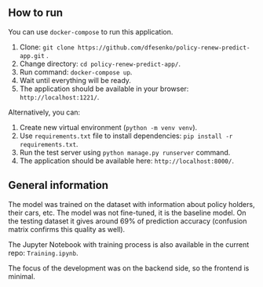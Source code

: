 ## How to run

You can use `docker-compose` to run this application.  

1) Clone: `git clone https://github.com/dfesenko/policy-renew-predict-app.git` .  
2) Change directory: `cd policy-renew-predict-app/`.   
3) Run command: `docker-compose up`.  
4) Wait until everything will be ready.  
5) The application should be available in your browser: `http://localhost:1221/`.  

Alternatively, you can: 
1) Create new virtual environment (`python -m venv venv`).  
2) Use `requirements.txt` file to install dependencies: `pip install -r requirements.txt`.  
3) Run the test server using `python manage.py runserver` command.  
4) The application should be available here: `http://localhost:8000/`.   

## General information

The model was trained on the dataset with information about policy holders, their cars, etc.
The model was not fine-tuned, it is the baseline model.
On the testing dataset it gives around 69% of prediction accuracy 
(confusion matrix confirms this quality as well).

The Jupyter Notebook with training process is also available in the current repo:
`Training.ipynb`.

The focus of the development was on the backend side, so the frontend is minimal.
